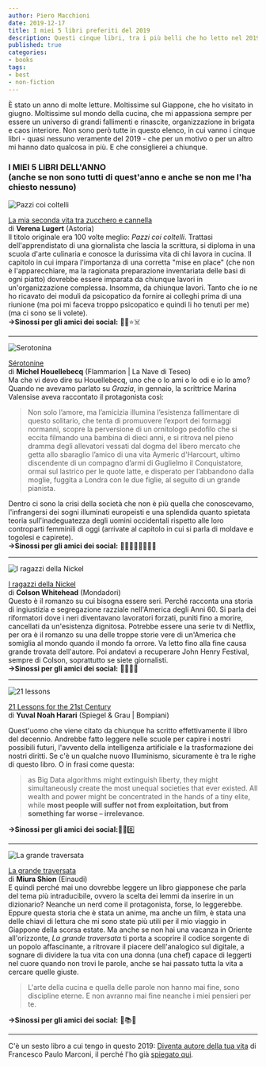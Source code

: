 ```yaml
---
author: Piero Macchioni
date: 2019-12-17
title: I miei 5 libri preferiti del 2019
description: Questi cinque libri, tra i più belli che ho letto nel 2019, vi aiuteranno a iniziare il 2020 con brillanti idee nuove. 
published: true
categories:
- books
tags:
- best
- non-fiction
---
```


È stato un anno di molte letture. Moltissime sul Giappone, che ho visitato in giugno. Moltissime sul mondo della cucina, che mi appassiona sempre per essere un universo di grandi fallimenti e rinascite, organizzazione in brigata e caos interiore. Non sono però tutte in questo elenco, in cui vanno i cinque libri - quasi nessuno veramente del 2019 - che per un motivo o per un altro mi hanno dato qualcosa in più. E che consiglierei a chiunque.

### I MIEI 5 LIBRI DELL'ANNO  <br> (anche se non sono tutti di quest'anno e anche se non me l'ha chiesto nessuno)

![Pazzi coi coltelli](https://macchioni.cc/images/vault/verena.jpg)

[La mia seconda vita tra zucchero e cannella](https://www.astoriaedizioni.it/catalogo/la-mia-seconda-vita-tra-zucchero-e-cannella/) <br>
di **Verena Lugert** (Astoria)  <br> 
Il titolo originale era 100 volte meglio: _Pazzi coi coltelli_. Trattasi dell'apprendistato di una giornalista che lascia la scrittura, si diploma in una scuola d'arte culinaria e conosce la durissima vita di chi lavora in cucina. Il capitolo in cui impara l'importanza di una corretta "mise en place" (che non è l'apparecchiare, ma la ragionata preparazione inventariata delle basi di ogni piatto) dovrebbe essere imparata da chiunque lavori in un'organizzazione complessa. Insomma, da chiunque lavori. Tanto che io ne ho ricavato dei moduli da psicopatico da fornire ai colleghi prima di una riunione (ma poi mi faceva troppo psicopatico e quindi li ho tenuti per me)(ma ci sono se li volete). <br>
**→Sinossi per gli amici dei social:** 🍳🍴⭐️☠️

---

![Serotonina](https://macchioni.cc/images/vault/serotonine.jpg)

[Sérotonine](http://www.lanavediteseo.eu/item/serotonina/)  <br>di **Michel Houellebecq** (Flammarion | La Nave di Teseo)   <br>
Ma che vi devo dire su Houellebecq, uno che o lo ami o lo odi e io lo amo? Quando ne avevamo parlato su _Grazia_, in gennaio, la scrittrice Marina Valensise aveva raccontato il protagonista così:

> Non solo l’amore, ma l’amicizia illumina l’esistenza fallimentare di questo solitario, che tenta di promuovere l’export dei formaggi normanni, scopre la perversione di un ornitologo pedofilo che si eccita filmando una bambina di dieci anni, e si ritrova nel pieno dramma degli allevatori vessati dal dogma del libero mercato che getta allo sbaraglio l’amico di una vita Aymeric d'Harcourt, ultimo discendente di un compagno d’armi di Guglielmo il Conquistatore, ormai sul lastrico per le quote latte, e disperato per l’abbandono dalla moglie, fuggita a Londra con le due figlie, al seguito di un grande pianista.

Dentro ci sono la crisi della società che non è più quella che conoscevamo, l'infrangersi dei sogni illuminati europeisti e una splendida quanto spietata teoria sull'inadeguatezza degli uomini occidentali rispetto alle loro controparti femminili di oggi  (arrivate al capitolo in cui si parla di moldave e togolesi e capirete). <br>
**→Sinossi per gli amici dei social:** 💊🧀👧🥛🇲🇩🇹🇬

---
  
![I ragazzi della Nickel](https://macchioni.cc/images/vault/nikel.jpg)

[I ragazzi della Nickel](https://www.librimondadori.it/libri/i-ragazzi-della-nickel-colson-whitehead/)  <br>di **Colson Whitehead** (Mondadori) <br>
Questo è il romanzo su cui bisogna essere seri. Perché racconta una storia di ingiustizia e segregazione razziale nell'America degli Anni 60. Si parla dei riformatori dove i neri diventavano lavoratori forzati, puniti fino a morire, cancellati da un'esistenza dignitosa. Potrebbe essere una serie tv di Netflix, per ora è il romanzo su una delle troppe storie vere di un'America che somiglia al mondo quando il mondo fa orrore. Va letto fino alla fine causa grande trovata dell'autore. Poi andatevi a recuperare John Henry Festival, sempre di Colson, soprattutto se siete giornalisti. <br>
**→Sinossi per gli amici dei social:** 🍬🚗✊🖤

---

  
![21 lessons](https://macchioni.cc/images/vault/21.jpg)


[21 Lessons for the 21st Century](https://www.bompiani.it/salotto/libri-di-yuval-noah-harari)  <br>di **Yuval Noah Harari**  (Spiegel & Grau | Bompiani) <br>


Quest'uomo che viene citato da chiunque ha scritto effettivamente il libro del decennio. Andrebbe fatto leggere nelle scuole per capire i nostri possibili futuri, l'avvento della intelligenza artificiale e la trasformazione dei nostri diritti. Se c'è un qualche nuovo Illuminismo, sicuramente è tra le righe di questo libro. O in frasi come questa: 

> as Big Data algorithms might extinguish liberty, they might simultaneously create the most unequal societies that ever existed. All wealth and power might be concentrated in the hands of a tiny elite, while **most people will suffer not from exploitation, but from something far worse – irrelevance**.

**→Sinossi per gli amici dei social:**🔔🤖0️⃣

---


![La grande traversata](https://macchioni.cc/images/vault/traversata.jpg)
  
[La grande traversata](https://www.einaudi.it/catalogo-libri/narrativa-straniera/narrativa-giapponese/la-grande-traversata-miura-shion-9788806237745/)  <br>di **Miura Shion** (Einaudi)  <br>
E quindi perché mai uno dovrebbe leggere un libro giapponese che parla del tema più intraducibile, ovvero la scelta dei lemmi da inserire in un dizionario? Neanche un nerd come il protagonista, forse, lo leggerebbe. Eppure questa storia che è stata un anime, ma anche un film, è stata una delle chiavi di lettura che mi sono state più utili per il mio viaggio in Giappone della scorsa estate. Ma anche se non hai una vacanza in Oriente all'orizzonte, _La grande traversata_ ti porta a scoprire il codice sorgente di un popolo affascinante, a ritrovare il piacere dell'analogico sul digitale, a sognare di dividere la tua vita con una donna (una chef) capace di leggerti nel cuore quando non trovi le parole, anche se hai passato tutta la vita a cercare quelle giuste. 

> L'arte della cucina e quella delle parole non hanno mai fine, sono discipline eterne. E non avranno mai fine neanche i miei pensieri per te. 

**→Sinossi per gli amici dei social:** 🗾📚💌

---

C'è un sesto libro a cui tengo in questo 2019: [Diventa autore della tua vita](https://bur.rizzolilibri.it/libri/diventa-autore-della-tua-vita/) di Francesco Paulo Marconi, il perché l'ho già [spiegato qui](https://macchioni.cc/blog/2019-10-08-autore-della-tua-vita/). 
